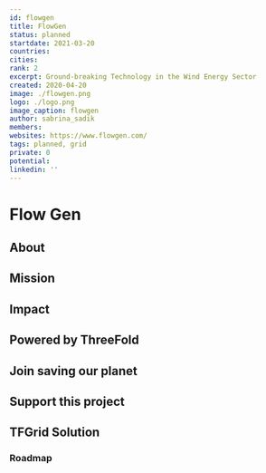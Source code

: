 ```yaml
---
id: flowgen
title: FlowGen
status: planned
startdate: 2021-03-20
countries:
cities:
rank: 2
excerpt: Ground-breaking Technology in the Wind Energy Sector
created: 2020-04-20
image: ./flowgen.png
logo: ./logo.png
image_caption: flowgen
author: sabrina_sadik
members:
websites: https://www.flowgen.com/
tags: planned, grid
private: 0
potential:
linkedin: ''
---
```


# Flow Gen

## About


## Mission


## Impact


## Powered by ThreeFold


## Join saving our planet
 

## Support this project


## TFGrid Solution

### Roadmap

